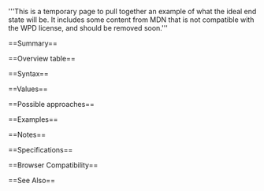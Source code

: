 '''This is a temporary page to pull together an example of what the ideal end state will be. It includes some content from MDN that is not compatible with the WPD license, and should be removed soon.'''

==Summary==

==Overview table==

==Syntax==

==Values==

==Possible approaches==


==Examples==

==Notes==

==Specifications==

==Browser Compatibility==

==See Also==